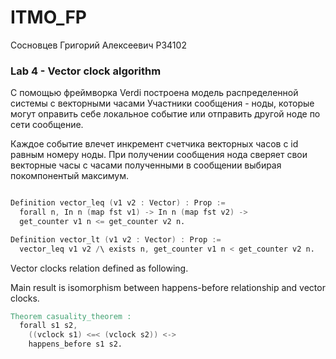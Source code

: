# ITMO_FP

Сосновцев Григорий Алексеевич P34102

### Lab 4 - Vector clock algorithm

С помощью фреймворка Verdi построена модель распределенной системы с векторными часами
Участники сообщения - ноды, которые могут оправить себе локальное событие или отправить другой ноде по сети сообщение. 

Каждое событие влечет инкремент счетчика векторных часов с id равным номеру ноды.
При получении сообщения нода сверяет свои векторные часы с часами полученными в сообщении
выбирая покомпонентый максимум.

```v

Definition vector_leq (v1 v2 : Vector) : Prop :=
  forall n, In n (map fst v1) -> In n (map fst v2) ->
  get_counter v1 n <= get_counter v2 n.

Definition vector_lt (v1 v2 : Vector) : Prop :=
  vector_leq v1 v2 /\ exists n, get_counter v1 n < get_counter v2 n.

```

Vector clocks relation defined as following.

Main result is isomorphism between happens-before relationship and vector clocks.
```v
Theorem casuality_theorem :
  forall s1 s2,
    ((vclock s1) <=< (vclock s2)) <->
    happens_before s1 s2.
```